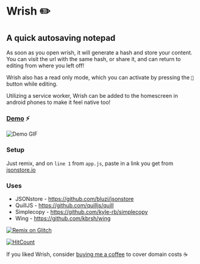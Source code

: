 Wrish ✏️
===================
## A quick autosaving notepad

As soon as you open wrish, it will generate a hash and store your content. You can visit the url with the same hash, or share it, and can return to editing from where you left off!

Wrish also has a read only mode, which you can activate by pressing the `👀` button while editing.

Utilizing a service worker, Wrish can be added to the homescreen in android phones to make it feel native too!

### [Demo](http://wrish.xyz) ⚡

![Demo GIF](https://i.imgur.com/Vh03t9n.gif)

### Setup
Just remix, and on `line 1` from `app.js`, paste in a link you get from [jsonstore.io](https://www.jsonstore.io)

### Uses
- JSONstore - https://github.com/bluzi/jsonstore
- QuillJS - https://github.com/quilljs/quill
- Simplecopy - https://github.com/kyle-rb/simplecopy
- Wing - https://github.com/kbrsh/wing

[![Remix on Glitch](https://cdn.glitch.com/2703baf2-b643-4da7-ab91-7ee2a2d00b5b%2Fremix-button.svg)](https://glitch.com/edit/#!/remix/wrish)

[![HitCount](https://hits.dwyl.com/jajoosam/wrish.svg)](https://github.com/jajoosam/wrish)


If you liked Wrish, consider [buying me a coffee](https://www.buymeacoffee.com/jajoosam) to cover domain costs ☕
